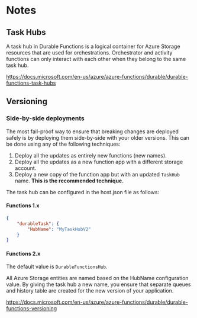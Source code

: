 ﻿# Notes

## Task Hubs
A task hub in Durable Functions is a logical container for Azure Storage resources that are used for orchestrations. Orchestrator and activity functions can only interact with each other when they belong to the same task hub.

https://docs.microsoft.com/en-us/azure/azure-functions/durable/durable-functions-task-hubs

## Versioning
### Side-by-side deployments
The most fail-proof way to ensure that breaking changes are deployed safely is by deploying them side-by-side with your older versions. This can be done using any of the following techniques:
1. Deploy all the updates as entirely new functions (new names).
1. Deploy all the updates as a new function app with a different storage account.
1. Deploy a new copy of the function app but with an updated ``TaskHub`` name. **This is the recommended technique.**

The task hub can be configured in the host.json file as follows:

#### Functions 1.x
```json
{
    "durableTask": {
        "HubName": "MyTaskHubV2"
    }
}
```

#### Functions 2.x
The default value is ``DurableFunctionsHub``.

All Azure Storage entities are named based on the HubName configuration value. By giving the task hub a new name, you ensure that separate queues and history table are created for the new version of your application.

https://docs.microsoft.com/en-us/azure/azure-functions/durable/durable-functions-versioning


